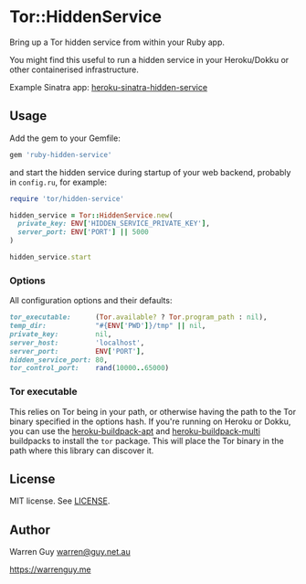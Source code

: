 # Tor::HiddenService

Bring up a Tor hidden service from within your Ruby app.

You might find this useful to run a hidden service in your Heroku/Dokku or
other containerised infrastructure.

Example Sinatra app: [heroku-sinatra-hidden-service](https://github.com/warrenguy/heroku-sinatra-hidden-service)

## Usage

Add the gem to your Gemfile:

```ruby
gem 'ruby-hidden-service'
```

and start the hidden service during startup of your web backend, probably
in `config.ru`, for example:

```ruby
require 'tor/hidden-service'

hidden_service = Tor::HiddenService.new(
  private_key: ENV['HIDDEN_SERVICE_PRIVATE_KEY'],
  server_port: ENV['PORT'] || 5000
)

hidden_service.start
```
### Options

All configuration options and their defaults:
```ruby
tor_executable:      (Tor.available? ? Tor.program_path : nil),
temp_dir:            "#{ENV['PWD']}/tmp" || nil,
private_key:         nil,
server_host:         'localhost',
server_port:         ENV['PORT'],
hidden_service_port: 80,
tor_control_port:    rand(10000..65000)
```

### Tor executable

This relies on Tor being in your path, or otherwise having the path to the
Tor binary specified in the options hash. If you're running on Heroku or
Dokku, you can use the [heroku-buildpack-apt](https://github.com/ddollar/heroku-buildpack-apt) and [heroku-buildpack-multi](https://github.com/ddollar/heroku-buildpack-multi)
buildpacks to install the `tor` package. This will place the Tor binary in
the path where this library can discover it.

## License

MIT license. See [LICENSE](https://github.com/warrenguy/ruby-hidden-service/blob/master/LICENSE).

## Author

Warren Guy <warren@guy.net.au>

https://warrenguy.me

